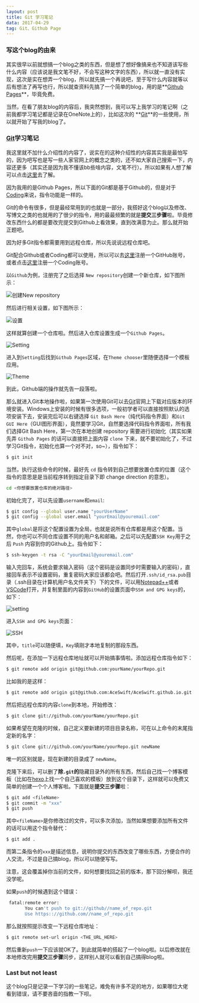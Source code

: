 ```yaml
---
layout: post
title: Git 学习笔记
data: 2017-04-29
tag: Git、Github Page
---
```

### 写这个blog的由来

其实很早以前就想搞一个blog之类的东西，但是想了想好像搞来也不知道该写些什么内容（应该说是我文笔不好，不会写这种文字的东西），所以就一直没有实现，这次是实在想弄一个blog，所以就先搞一个再说吧，至于写什么内容就等以后有想法了再写也行，所以就查资料先搞了一个简单的blog，用的是**[Github Pages](https://pages.github.com/)**，毕竟免费。

当然，在看了朋友blog的内容后，我突然想到，我可以写上我学习的笔记啊（之前我都学习笔记都是记录在OneNote上的），比如这次的 **[Git](https://git-scm.com/)**的一些使用，所以就开始了写我的blog了。

### [Git](https://git-scm.com/)学习笔记

我这里就不加什么介绍性的内容了，说实在的这种介绍性的内容其实我是最怕写的，因为吧写也是写一些人家官网上的概念之类的，还不如大家自己搜索一下，内容还更多（其实还是因为我不懂该bb些啥内容，文笔不行）。所以如果有人想了解可以点击[这里](http://www.liaoxuefeng.com/wiki/0013739516305929606dd18361248578c67b8067c8c017b000)去了解。

因为我用的是Github Pages，所以下面的Git都是基于Github的，但是对于[Coding](https://coding.net/)来说，指令功能是一样的。

Git的命令有很多，但是最经常用到的也就是一部分，我搭好这个blog以及修改、写博文之类的也就用的了很少的指令，用的最最频繁的就是**提交三步骤**啦。毕竟修改东西什么的都是要改完提交到Github上看效果，直到改满意为止。那么就开始正题吧。

因为好多Git指令都需要用到远程仓库，所以先说说远程仓库吧。

Git配合Github或者Coding都可以使用，所以可以去[这里](https://github.com/)注册一个GitHub账号，或者点击[这里](https://coding.net/)注册一个Coding账号。

以`Github`为例，注册完了之后选择 `New repository`创建一个新仓库，如下图所示：

![创建New repository](/images/posts/GitLearning/Newrepository.png)

然后进行相关设置，如下图所示：

![设置](/images/posts/GitLearning/2.png)

这样就算创建一个仓库啦。然后进入仓库设置生成一个`Github Pages`。

![Setting](/images/posts/GitLearning/3.png)

进入到`Setting`后找到`Github Pages`区域，在`Theme chooser`里随便选择一个模板应用。

![Theme](/images/posts/GitLearning/4.png)

到此，Github端的操作就先告一段落啦。

那么就进入Git本地操作啦，如果第一次使用Git可以去[Git](https://git-scm.com/)官网上下载对应版本的环境安装。Windows上安装的时候有很多选项，一般初学者可以直接按照默认的选项安装下去，安装完后可以右键选择 `Git Bash Here`（纯代码指令界面）和`Git GUI Here`（GUI图形界面），竟然要学习Git，自然要选择代码指令界面啦，所有我们选择Git Bash Here，第一次在本地创建 repository 需要进行初始化（其实如果先弄 `Github Pages` 的话可以直接把上面内容 `clone` 下来，就不要初始化了，不过学习Git指令，初始化也算一个对不对，so~），指令如下：

```bash
$ git init
```

当然，执行这些命令的时候，最好先 `cd` 指令转到自己想要放置仓库的位置（这个指令的意思是是当前程序转到指定目录下即 change direction 的意思）。

```bash
cd <你想要放置仓库的绝对路径>
```

初始化完了，可以先设置`username`和`email`:

```bash
$ git config --global user.name "yourUserName"
$ git config --global user.email "yourEmail@youremail.com"
```

其中`global`是将这个配置设置为全局，也就是说所有仓库都是用这个配置。当然，你也可以不同仓库设置不同的用户名和邮箱。之后可以先配置`SSH Key`用于之后 `Push` 内容到你的Github上。指令如下：

```bash
$ ssh-keygen -t rsa -C "yourEmail@youremail.com"
```

输入完回车，系统会要求输入密码（这个密码是设置同步时需要输入的密码），直接回车表示不设置密码，重复密码大家应该都会吧。然后打开`.ssh/id_rsa.pub`目录（.ssh目录在计算机用户名文件夹下）下的文件，可以用[Notepad++](https://notepad-plus-plus.org/)或者[VSCode](https://code.visualstudio.com/)打开，并复制里面的内容到`GitHub`的设置页面中`SSH and GPG keys`的，如下：

![setting](/images/posts/GitLearning/5.png)

进入`SSH and GPG keys`页面：

![SSH](/images/posts/GitLearning/6.png)

其中，`title`可以随便填，`Key`填刚才本地复制的那段东西。

然后呢，在添加一下远程仓库地址就可以开始搞事情啦。添加远程仓库指令如下：

```bash
$ git remote add origin git@github.com:yourName/yourRepo.git
```

比如我的是这样：

```bash
$ git remote add origin git@github.com:AceSwift/AceSwift.github.io.git
```

然后把远程仓库的内容`clone`到本地，开始修改：

```bash
$ git clone git://github.com/yourName/yourRepo.git
```

如果希望在克隆的时候，自己定义要新建的项目目录名称，可在以上命令的末尾指定新的名字：

```bash
$ git clone git://github.com/yourName/yourRepo.git newName
```

唯一的区别就是，现在新建的目录成了 `newName`。

克隆下来后，可以删了**除`.git`的**隐藏目录外的所有东西，然后自己找一个博客模板（比如在[hexo](https://hexo.io/themes/)上找一个自己喜欢的模板）放到这个目录下，这样就可以免费又简单的创建一个个人博客啦。下面就是**提交三步骤**啦：

```bash
$ git add <fileName>
$ git commit -m "xxx"
$ git push
```

其中`<fileName>`是你修改过的文件，可以多次添加，当然如果想要添加所有文件的话可以用这个指令替代：

```bash
$ git add .
```

而第二条指令的`xxx`是描述信息，说明你提交的东西改变了哪些东西，方便合作的人交流，不过是自己搞blog，所以可以随便写写。

注意，这会覆盖掉你当前的文件，如何想要找回之前的版本，那下回分解呗，我还没学呢。

如果`push`的时候遇到这个错误：

```bash
 fatal:remote error:
       You can't push to git://github//name_of_repo.git
       Use https:://github.com//name_of_repo.git
```

那么就按照提示改变一下远程仓库地址：

```bash
$ git remote set-url origin <THE_URL_HERE>
```

然后重新`push`一下应该就OK了。到此就简单的搭起了一个blog啦。以后修改就在本地修改完用**提交三步骤**同步，这样别人就可以看到自己搞得blog啦。

### Last but not least

这个blog只是记录一下学习的一些笔记，难免有许多不足的地方，如果哪位大佬看到错误，请不要吝啬的指教一下呗。

